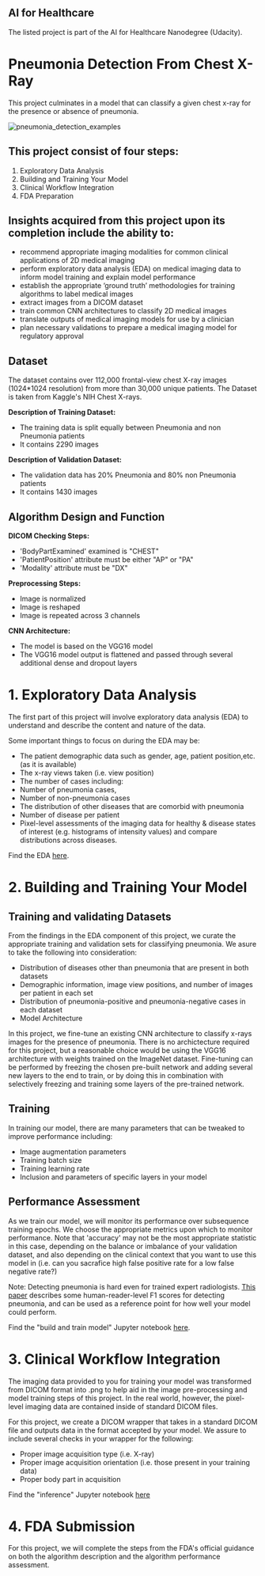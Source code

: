 ## AI for Healthcare
The listed project is part of the AI for Healthcare Nanodegree (Udacity).

# Pneumonia Detection From Chest X-Ray
This project culminates in a model that can classify a given chest x-ray for the presence or absence of pneumonia.

![pneumonia_detection_examples](https://github.com/mikethwolff/AI-HC-Pneumonia-Detection-From-Chest-X-Ray/assets/8941220/875f5c36-6d43-4abe-a36b-73c5657f15d2)

## This project consist of four steps:

1. Exploratory Data Analysis
2. Building and Training Your Model
3. Clinical Workflow Integration
4. FDA Preparation

## Insights acquired from this project upon its completion include the ability to:

- recommend appropriate imaging modalities for common clinical applications of 2D medical imaging
- perform exploratory data analysis (EDA) on medical imaging data to inform model training and explain model performance
- establish the appropriate ‘ground truth’ methodologies for training algorithms to label medical images
- extract images from a DICOM dataset
- train common CNN architectures to classify 2D medical images
- translate outputs of medical imaging models for use by a clinician
- plan necessary validations to prepare a medical imaging model for regulatory approval

## Dataset

The dataset contains over 112,000 frontal-view chest X-ray images (1024*1024 resolution) from more than 30,000 unique patients.
The Dataset is taken from Kaggle's NIH Chest X-rays.

**Description of Training Dataset:** 

- The training data is split equally between Pneumonia and non Pneumonia patients
- It contains 2290 images

**Description of Validation Dataset:** 

- The validation data has 20% Pneumonia and 80% non Pneumonia patients
- It contains 1430 images

## Algorithm Design and Function

**DICOM Checking Steps:**
- 'BodyPartExamined' examined is "CHEST"
- 'PatientPosition' attribute must be either "AP" or "PA"
- 'Modality' attribute must be "DX"

**Preprocessing Steps:**
- Image is normalized
- Image is reshaped
- Image is repeated across 3 channels

**CNN Architecture:**
- The model is based on the VGG16 model
- The VGG16 model output is flattened and passed through several additional dense and dropout layers

# 1. Exploratory Data Analysis
The first part of this project will involve exploratory data analysis (EDA) to understand and describe the content and nature of the data.

Some important things to focus on during the EDA may be:

- The patient demographic data such as gender, age, patient position,etc. (as it is available)
- The x-ray views taken (i.e. view position)
- The number of cases including:
- Number of pneumonia cases,
- Number of non-pneumonia cases
- The distribution of other diseases that are comorbid with pneumonia
- Number of disease per patient
- Pixel-level assessments of the imaging data for healthy & disease states of interest (e.g. histograms of intensity values) and compare distributions across diseases.

Find the EDA [here](https://github.com/mikethwolff/AI-HC-Pneumonia-Detection-From-Chest-X-Ray/blob/main/EDA.ipynb).

# 2. Building and Training Your Model

## Training and validating Datasets

From the findings in the EDA component of this project, we curate the appropriate training and validation sets for classifying pneumonia. We asure to take the following into consideration:

- Distribution of diseases other than pneumonia that are present in both datasets
- Demographic information, image view positions, and number of images per patient in each set
- Distribution of pneumonia-positive and pneumonia-negative cases in each dataset
- Model Architecture

In this project, we fine-tune an existing CNN architecture to classify x-rays images for the presence of pneumonia. There is no archictecture required for this project, but a reasonable choice would be using the VGG16 architecture with weights trained on the ImageNet dataset. Fine-tuning can be performed by freezing the chosen pre-built network and adding several new layers to the end to train, or by doing this in combination with selectively freezing and training some layers of the pre-trained network.

## Training

In training our model, there are many parameters that can be tweaked to improve performance including:

- Image augmentation parameters
- Training batch size
- Training learning rate
- Inclusion and parameters of specific layers in your model


## Performance Assessment

As we train our model, we will monitor its performance over subsequence training epochs. We choose the appropriate metrics upon which to monitor performance. Note that 'accuracy' may not be the most appropriate statistic in this case, depending on the balance or imbalance of your validation dataset, and also depending on the clinical context that you want to use this model in (i.e. can you sacrafice high false positive rate for a low false negative rate?)

Note: Detecting pneumonia is hard even for trained expert radiologists. [This paper](https://arxiv.org/pdf/1711.05225.pdf) describes some human-reader-level F1 scores for detecting pneumonia, and can be used as a reference point for how well your model could perform.

Find the "build and train model" Jupyter notebook [here](https://github.com/mikethwolff/AI-HC-Pneumonia-Detection-From-Chest-X-Ray/blob/main/Build%20and%20train%20model.ipynb).

# 3. Clinical Workflow Integration

The imaging data provided to you for training your model was transformed from DICOM format into .png to help aid in the image pre-processing and model training steps of this project. In the real world, however, the pixel-level imaging data are contained inside of standard DICOM files.

For this project, we create a DICOM wrapper that takes in a standard DICOM file and outputs data in the format accepted by your model. We assure to include several checks in your wrapper for the following:

- Proper image acquisition type (i.e. X-ray)
- Proper image acquisition orientation (i.e. those present in your training data)
- Proper body part in acquisition

Find the "inference" Jupyter notebook [here](https://github.com/mikethwolff/AI-HC-Pneumonia-Detection-From-Chest-X-Ray/blob/main/Inference.ipynb)

# 4. FDA Submission

For this project, we will complete the steps from the FDA's official guidance on both the algorithm description and the algorithm performance assessment.
